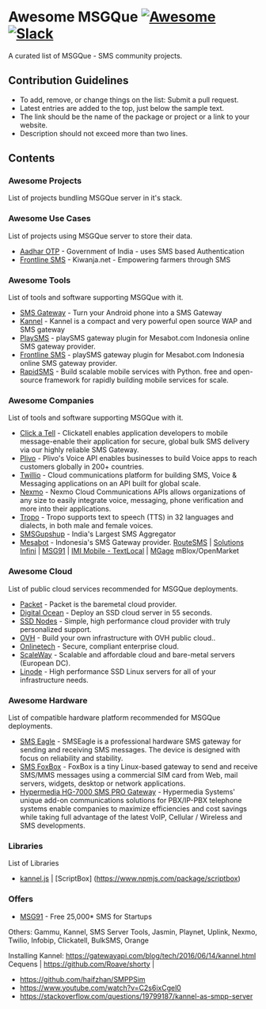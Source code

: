 # Awesome MSGQue [![Awesome](https://cdn.rawgit.com/sindresorhus/awesome/d7305f38d29fed78fa85652e3a63e154dd8e8829/media/badge.svg)](https://github.com/sindresorhus/awesome) [![Slack](https://badges.gitter.im/Join%20Chat.svg)](https://msgque.slack.com?utm_source=badge&utm_medium=badge&utm_campaign=pr-badge&utm_content=badge)

A curated list of MSGQue - SMS community projects. 

## Contribution Guidelines
* To add, remove, or change things on the list: Submit a pull request.
* Latest entries are added to the top, just below the sample text.
* The link should be the name of the package or project or a link to your website.
* Description should not exceed more than two lines.

## Contents

### Awesome Projects
List of projects bundling MSGQue server in it's stack.
 

### Awesome Use Cases
List of projects using MSGQue server to store their data.
* [Aadhar OTP](https://portal.uidai.gov.in/uidwebportal/residentSelfServices.do?page=otp) - Government of India - uses SMS based Authentication 
* [Frontline SMS](http://www.frontlinesms.com) - Kiwanja.net - Empowering farmers through SMS

### Awesome Tools
List of tools and software supporting MSGQue with it.
* [SMS Gateway](http://smsgateway.me) - Turn your Android phone into a SMS Gateway
* [Kannel](http://kannel.org) - Kannel is a compact and very powerful open source WAP and SMS gateway
* [PlaySMS](https://playsms.org) - playSMS gateway plugin for Mesabot.com Indonesia online SMS gateway provider.
* [Frontline SMS](http://www.frontlinesms.com) - playSMS gateway plugin for Mesabot.com Indonesia online SMS gateway provider.
* [RapidSMS](https://rapidsms.org) - Build scalable mobile services with Python. free and open-source framework for rapidly building mobile services for scale. 

### Awesome Companies 
List of tools and software supporting MSGQue with it.
* [Click a Tell](https://www.clickatell.com) - Clickatell enables application developers to mobile message-enable their application for secure, global bulk SMS delivery via our highly reliable SMS Gateway.
* [Plivo](https://www.plivo.com) - Plivo's Voice API enables businesses to build Voice apps to reach customers globally in 200+ countries.
* [Twillio](https://www.twilio.com) - Cloud communications platform for building SMS, Voice & Messaging applications on an API built for global scale. 
* [Nexmo](https://www.nexmo.com) - Nexmo Cloud Communications APIs allows organizations of any size to easily integrate voice, messaging, phone verification and more into their applications. 
* [Tropo](https://www.tropo.com) - Tropo supports text to speech (TTS) in 32 languages and dialects, in both male and female voices.
* [SMSGupshup](http://enterprise.smsgupshup.com/) - India's Largest SMS Aggregator
* [Mesabot](https://www.mesabot.com/) - Indonesia's SMS Gateway provider.
[RouteSMS](http://www.routemobile.com/) | [Solutions Infini](http://www.routemobile.com/) | [MSG91](http://www.routemobile.com/) | [IMI Mobile - TextLocal](https://imimobile.com/textlocal/) | [MGage](http://www.mgage.com/products-services/platforms/sms) 
mBlox/OpenMarket 
### Awesome Cloud
List of public cloud services recommended for MSGQue deployments.
* [Packet](https://www.packet.net) - Packet is the baremetal cloud provider. 
* [Digital Ocean](https://www.digitalocean.com) - Deploy an SSD cloud server in 55 seconds.
* [SSD Nodes](https://www.ssdnodes.com/) - Simple, high performance cloud provider with truly personalized support.
* [OVH](https://www.ovh.com/us) - Build your own infrastructure with OVH public cloud.. 
* [Onlinetech](http://www.onlinetech.com) - Secure, compliant enterprise cloud.
* [ScaleWay](https://www.scaleway.com) - Scalable and affordable cloud and bare-metal servers (European DC).
* [Linode](https://www.linode.com) - High performance SSD Linux servers for all of your infrastructure needs.


### Awesome Hardware
List of compatible hardware platform recommended for MSGQue deployments.
* [SMS Eagle](https://www.smseagle.eu/) - SMSEagle is a professional hardware SMS gateway for sending and receiving SMS messages. The device is designed with focus on reliability and stability. 
* [SMS FoxBox](https://www.smsfoxbox.it/) - FoxBox is a tiny Linux-based gateway to send and receive SMS/MMS messages using a commercial SIM card from Web, mail servers, widgets, desktop or network applications.
* [Hypermedia HG-7000 SMS PRO Gateway](http://hyperms.com/) - Hypermedia Systems' unique add-on communications solutions for PBX/IP-PBX telephone systems enable companies to maximize efficiencies and cost savings while taking full advantage of the latest VoIP, Cellular / Wireless and SMS developments.

### Libraries
List of Libraries
* [kannel.js](https://github.com/badlee/kannel.js) | [ScriptBox] (https://www.npmjs.com/package/scriptbox)
### Offers

* [MSG91](https://msg91.com/startups/) - Free 25,000\* SMS for Startups

Others:
Gammu, Kannel, SMS Server Tools, Jasmin, Playnet, Uplink, Nexmo, Twilio, Infobip, Clickatell, BulkSMS, Orange


Installing Kannel: https://gatewayapi.com/blog/tech/2016/06/14/kannel.html
Cequens | https://github.com/Roave/shorty |

* https://github.com/haifzhan/SMPPSim
* https://www.youtube.com/watch?v=C2s6ixCgel0
* https://stackoverflow.com/questions/19799187/kannel-as-smpp-server
